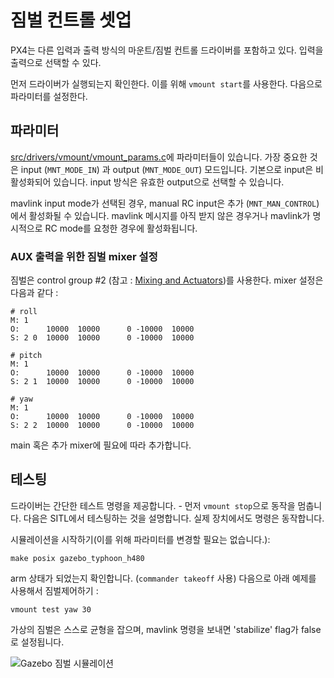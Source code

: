 # 짐벌 컨트롤 셋업

PX4는 다른 입력과 출력 방식의 마운트/짐벌 컨트롤 드라이버를 포함하고 있다. 입력을 출력으로 선택할 수 있다.

먼저 드라이버가 실행되는지 확인한다. 이를 위해 `vmount start`를 사용한다. 다음으로 파라미터를 설정한다.

## 파라미터

[src/drivers/vmount/vmount_params.c](https://github.com/PX4/Firmware/blob/master/src/drivers/vmount/vmount_params.c)에 파라미터들이 있습니다. 가장 중요한 것은 input (`MNT_MODE_IN`) 과 output (`MNT_MODE_OUT`) 모드입니다. 기본으로 input은 비활성화되어 있습니다. input 방식은 유효한 output으로 선택할 수 있습니다.

mavlink input mode가 선택된 경우, manual RC input은 추가 (`MNT_MAN_CONTROL`)에서 활성화될 수 있습니다. mavlink 메시지를 아직 받지 않은 경우거나 mavlink가 명시적으로 RC mode를 요청한 경우에 활성화됩니다.



### AUX 출력을 위한 짐벌 mixer 설정

짐벌은 control group #2 (참고 : [Mixing and Actuators](concept-mixing.md))를 사용한다. mixer 설정은 다음과 같다 :

```
# roll
M: 1
O:      10000  10000      0 -10000  10000
S: 2 0  10000  10000      0 -10000  10000

# pitch
M: 1
O:      10000  10000      0 -10000  10000
S: 2 1  10000  10000      0 -10000  10000

# yaw
M: 1
O:      10000  10000      0 -10000  10000
S: 2 2  10000  10000      0 -10000  10000
```

main 혹은 추가 mixer에 필요에 따라 추가합니다.

## 테스팅

드라이버는 간단한 테스트 명령을 제공합니다. - 먼저 `vmount stop`으로 동작을 멈춥니다. 다음은 SITL에서 테스팅하는 것을 설명합니다. 실제 장치에서도 명령은 동작합니다.

시뮬레이션을 시작하기(이를 위해 파라미터를 변경할 필요는 없습니다.):
```
make posix gazebo_typhoon_h480
```
arm 상태가 되었는지 확인합니다. (`commander takeoff` 사용) 다음으로 아래 예제를 사용해서 짐벌제어하기 :
```
vmount test yaw 30
```
가상의 짐벌은 스스로 균형을 잡으며, mavlink 명령을 보내면 'stabilize' flag가 false로 설정됩니다.

![Gazebo 짐벌 시뮬레이션](images/gazebo-gimbal-simulation.png)
